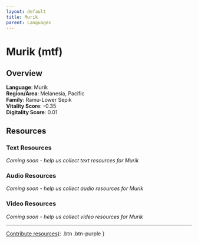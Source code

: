 ```yaml
---
layout: default
title: Murik
parent: Languages
---
```


# Murik (mtf)

## Overview

**Language**: Murik  
**Region/Area**: Melanesia, Pacific  
**Family**: Ramu-Lower Sepik  
**Vitality Score**: -0.35  
**Digitality Score**: 0.01  

## Resources

### Text Resources
*Coming soon - help us collect text resources for Murik*

### Audio Resources
*Coming soon - help us collect audio resources for Murik*

### Video Resources
*Coming soon - help us collect video resources for Murik*

---

[Contribute resources](https://fairtrain.github.io/){: .btn .btn-purple }
